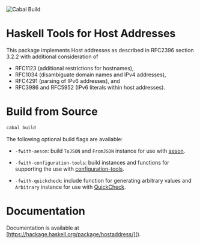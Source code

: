 ![Cabal Build](https://github.com/larskuhtz/hostaddress/workflows/Cabal%20Build/badge.svg)

# Haskell Tools for Host Addresses

This package implements Host addresses as described in RFC2396 section 3.2.2
with additional consideration of

* RFC1123 (additional restrictions for hostnames),
* RFC1034 (disambiguate domain names and IPv4 addresses),
* RFC4291 (parsing of IPv6 addresses), and
* RFC3986 and RFC5952 (IPv6 literals within host addresses).

# Build from Source

```sh
cabal build
```

The following optional build flags are available:

*   `-fwith-aeson`: build `ToJSON` and `FromJSON` instance for use with
    [aeson](https://hackage.haskell.org/package/aeson).

*   `-fwith-configuration-tools`: build instances and functions for supporting
    the use with
    [configuration-tools](https://hackage.haskell.org/package/configuration-tools).

*   `-fwith-quickcheck`: include function for generating arbitrary values and
    `Arbitrary` instance for use with
    [QuickCheck](https://hackage.haskell.org/package/QuickCheck).

# Documentation

Documentation is available at [https://hackage.haskell.org/package/hostaddress/]().
